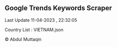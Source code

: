 

## Google Trends Keywords Scraper 
 
Last Update 11-04-2023 , 22:32:05

Country List :
VIETNAM.json



© Abdul Muttaqin 
